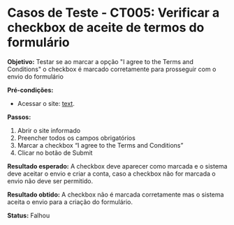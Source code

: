 # Casos de Teste - CT005: Verificar a checkbox de aceite de termos do formulário

**Objetivo:** Testar se ao marcar a opção "I agree to the Terms and Conditions" o checkbox é marcado corretamente para prosseguir com o envio do formulário

**Pré-condições:**
- Acessar o site: [text](https://qa-training.sbx.devsquad.app/).

**Passos:**
1. Abrir o site informado
2. Preencher todos os campos obrigatórios
3. Marcar a checkbox “I agree to the Terms and Conditions”
4. Clicar no botão de Submit


**Resultado esperado:**  A checkbox deve aparecer como marcada e o sistema deve aceitar o envio e criar a conta, caso a checkbox não for marcada o envio não deve ser permitido.


**Resultado obtido:** A checkbox não é marcada corretamente mas o sistema aceita o envio para a criação do formulário.

**Status:** Falhou
